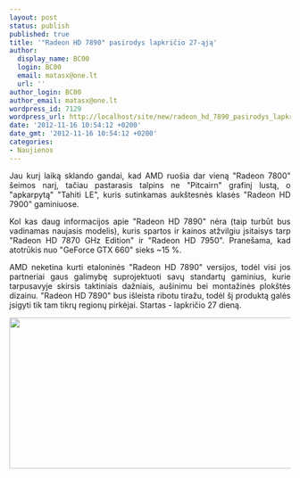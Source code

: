 ```yaml
---
layout: post
status: publish
published: true
title: '"Radeon HD 7890" pasirodys lapkričio 27-ąją'
author:
  display_name: BC00
  login: BC00
  email: matasx@one.lt
  url: ''
author_login: BC00
author_email: matasx@one.lt
wordpress_id: 7129
wordpress_url: http://localhost/site/new/radeon_hd_7890_pasirodys_lapkricio_27aja/
date: '2012-11-16 10:54:12 +0200'
date_gmt: '2012-11-16 10:54:12 +0200'
categories:
- Naujienos
---
```

<p style="text-align: justify;">
	Jau kurį laiką sklando gandai, kad AMD ruo&scaron;ia dar vieną &quot;Radeon 7800&quot; &scaron;eimos narį, tačiau pastarasis talpins ne &quot;Pitcairn&quot; grafinį lustą, o &quot;apkarpytą&quot; &quot;Tahiti LE&quot;, kuris sutinkamas auk&scaron;tesnės klasės &quot;Radeon HD 7900&quot; gaminiuose.</p>
<p style="text-align: justify;">
	Kol kas daug informacijos apie &quot;Radeon HD 7890&quot; nėra (taip turbūt bus vadinamas naujasis modelis), kuris spartos ir kainos atžvilgiu įsitaisys tarp &quot;Radeon HD 7870 GHz Edition&quot; ir &quot;Radeon HD 7950&quot;. Prane&scaron;ama, kad atotrūkis nuo &quot;GeForce GTX 660&quot; sieks ~15 %.</p>
<p style="text-align: justify;">
	AMD neketina kurti etaloninės &quot;Radeon HD 7890&quot; versijos, todėl visi jos partneriai gaus galimybę suprojektuoti savų standartų gaminius, kurie tarpusavyje skirsis taktiniais dažniais, au&scaron;inimu bei montažinės plok&scaron;tės dizainu. &quot;Radeon HD 7890&quot; bus i&scaron;leista ribotu tiražu, todėl &scaron;į produktą galės įsigyti tik tam tikrų regionų pirkėjai. Startas - lapkričio 27 dieną.</p>
<p style="text-align: center;">
	<img alt="" src="http://technews.lt/userfiles/radeon_hd_7950_sc_01.jpg" style="width: 518px; height: 271px;" /></p>
